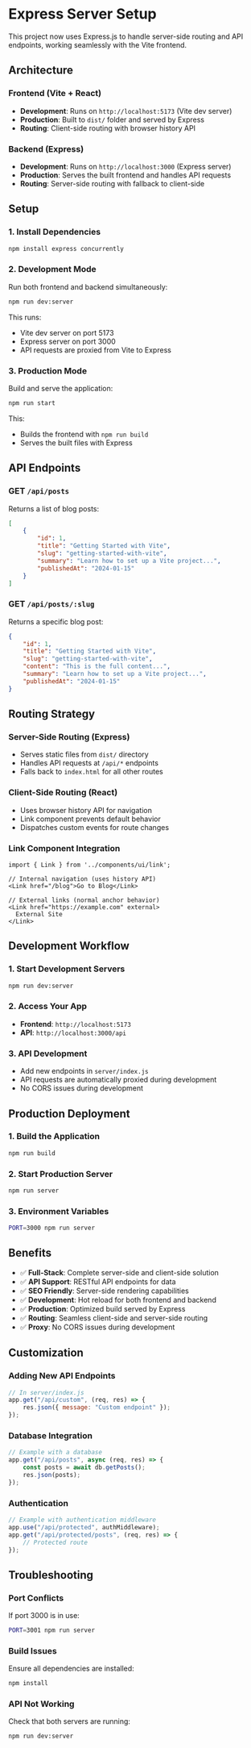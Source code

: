# Express Server Setup

This project now uses Express.js to handle server-side routing and API endpoints, working seamlessly with the Vite frontend.

## Architecture

### Frontend (Vite + React)

-   **Development**: Runs on `http://localhost:5173` (Vite dev server)
-   **Production**: Built to `dist/` folder and served by Express
-   **Routing**: Client-side routing with browser history API

### Backend (Express)

-   **Development**: Runs on `http://localhost:3000` (Express server)
-   **Production**: Serves the built frontend and handles API requests
-   **Routing**: Server-side routing with fallback to client-side

## Setup

### 1. Install Dependencies

```bash
npm install express concurrently
```

### 2. Development Mode

Run both frontend and backend simultaneously:

```bash
npm run dev:server
```

This runs:

-   Vite dev server on port 5173
-   Express server on port 3000
-   API requests are proxied from Vite to Express

### 3. Production Mode

Build and serve the application:

```bash
npm run start
```

This:

-   Builds the frontend with `npm run build`
-   Serves the built files with Express

## API Endpoints

### GET `/api/posts`

Returns a list of blog posts:

```json
[
    {
        "id": 1,
        "title": "Getting Started with Vite",
        "slug": "getting-started-with-vite",
        "summary": "Learn how to set up a Vite project...",
        "publishedAt": "2024-01-15"
    }
]
```

### GET `/api/posts/:slug`

Returns a specific blog post:

```json
{
    "id": 1,
    "title": "Getting Started with Vite",
    "slug": "getting-started-with-vite",
    "content": "This is the full content...",
    "summary": "Learn how to set up a Vite project...",
    "publishedAt": "2024-01-15"
}
```

## Routing Strategy

### Server-Side Routing (Express)

-   Serves static files from `dist/` directory
-   Handles API requests at `/api/*` endpoints
-   Falls back to `index.html` for all other routes

### Client-Side Routing (React)

-   Uses browser history API for navigation
-   Link component prevents default behavior
-   Dispatches custom events for route changes

### Link Component Integration

```tsx
import { Link } from '../components/ui/link';

// Internal navigation (uses history API)
<Link href="/blog">Go to Blog</Link>

// External links (normal anchor behavior)
<Link href="https://example.com" external>
  External Site
</Link>
```

## Development Workflow

### 1. Start Development Servers

```bash
npm run dev:server
```

### 2. Access Your App

-   **Frontend**: `http://localhost:5173`
-   **API**: `http://localhost:3000/api`

### 3. API Development

-   Add new endpoints in `server/index.js`
-   API requests are automatically proxied during development
-   No CORS issues during development

## Production Deployment

### 1. Build the Application

```bash
npm run build
```

### 2. Start Production Server

```bash
npm run server
```

### 3. Environment Variables

```bash
PORT=3000 npm run server
```

## Benefits

-   ✅ **Full-Stack**: Complete server-side and client-side solution
-   ✅ **API Support**: RESTful API endpoints for data
-   ✅ **SEO Friendly**: Server-side rendering capabilities
-   ✅ **Development**: Hot reload for both frontend and backend
-   ✅ **Production**: Optimized build served by Express
-   ✅ **Routing**: Seamless client-side and server-side routing
-   ✅ **Proxy**: No CORS issues during development

## Customization

### Adding New API Endpoints

```javascript
// In server/index.js
app.get("/api/custom", (req, res) => {
    res.json({ message: "Custom endpoint" });
});
```

### Database Integration

```javascript
// Example with a database
app.get("/api/posts", async (req, res) => {
    const posts = await db.getPosts();
    res.json(posts);
});
```

### Authentication

```javascript
// Example with authentication middleware
app.use("/api/protected", authMiddleware);
app.get("/api/protected/posts", (req, res) => {
    // Protected route
});
```

## Troubleshooting

### Port Conflicts

If port 3000 is in use:

```bash
PORT=3001 npm run server
```

### Build Issues

Ensure all dependencies are installed:

```bash
npm install
```

### API Not Working

Check that both servers are running:

```bash
npm run dev:server
```
